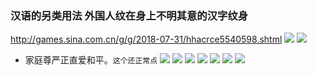 ### 汉语的另类用法 外国人纹在身上不明其意的汉字纹身
http://games.sina.com.cn/g/g/2018-07-31/hhacrce5540598.shtml
![](http://n.sinaimg.cn/translate/350/w596h554/20180731/Bzfq-hhacrce5539062.jpg)
![](http://n.sinaimg.cn/translate/308/w600h508/20180731/W86r-hhacrce5539120.jpg)
- 家庭尊严正直爱和平。`这个还正常点`
![](http://n.sinaimg.cn/translate/393/w600h593/20180731/A11t-hhacrce5539537.jpg)
![](http://n.sinaimg.cn/translate/225/w600h425/20180731/Hn19-hhacrce5539760.jpg)
![](http://n.sinaimg.cn/translate/250/w600h450/20180731/yPvn-hhacrce5540083.jpg)
![](http://n.sinaimg.cn/translate/242/w442h600/20180731/X__X-hhacrce5540111.jpg)
![](http://n.sinaimg.cn/translate/145/w600h345/20180731/DftS-hhacrce5540160.jpg)
![](http://n.sinaimg.cn/translate/399/w600h599/20180731/T1YZ-hhacrce5540351.jpg)
![](http://n.sinaimg.cn/translate/63/w445h418/20180731/0psC-hhacrce5540563.jpg)